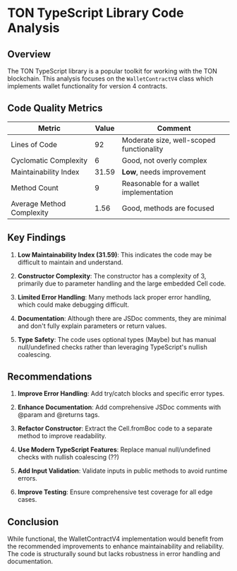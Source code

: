 # TON TypeScript Library Code Analysis

## Overview

The TON TypeScript library is a popular toolkit for working with the TON blockchain. This analysis focuses on the `WalletContractV4` class which implements wallet functionality for version 4 contracts.

## Code Quality Metrics

| Metric | Value | Comment |
|--------|-------|---------|
| Lines of Code | 92 | Moderate size, well-scoped functionality |
| Cyclomatic Complexity | 6 | Good, not overly complex |
| Maintainability Index | 31.59 | **Low**, needs improvement |
| Method Count | 9 | Reasonable for a wallet implementation |
| Average Method Complexity | 1.56 | Good, methods are focused |

## Key Findings

1. **Low Maintainability Index (31.59)**: This indicates the code may be difficult to maintain and understand.

2. **Constructor Complexity**: The constructor has a complexity of 3, primarily due to parameter handling and the large embedded Cell code.

3. **Limited Error Handling**: Many methods lack proper error handling, which could make debugging difficult.

4. **Documentation**: Although there are JSDoc comments, they are minimal and don't fully explain parameters or return values.

5. **Type Safety**: The code uses optional types (Maybe<T>) but has manual null/undefined checks rather than leveraging TypeScript's nullish coalescing.

## Recommendations

1. **Improve Error Handling**: Add try/catch blocks and specific error types.

2. **Enhance Documentation**: Add comprehensive JSDoc comments with @param and @returns tags.

3. **Refactor Constructor**: Extract the Cell.fromBoc code to a separate method to improve readability.

4. **Use Modern TypeScript Features**: Replace manual null/undefined checks with nullish coalescing (??)

5. **Add Input Validation**: Validate inputs in public methods to avoid runtime errors.

6. **Improve Testing**: Ensure comprehensive test coverage for all edge cases.

## Conclusion

While functional, the WalletContractV4 implementation would benefit from the recommended improvements to enhance maintainability and reliability. The code is structurally sound but lacks robustness in error handling and documentation.
